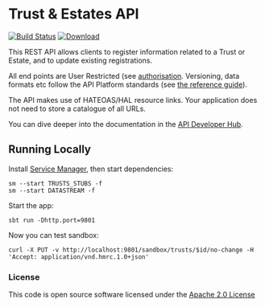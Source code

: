 
# Trust & Estates API

[![Build Status](https://travis-ci.org/hmrc/trust-registration-api.svg?branch=master)](https://travis-ci.org/hmrc/trust-registration-api) [ ![Download](https://api.bintray.com/packages/hmrc/releases/trust-registration-api/images/download.svg) ](https://bintray.com/hmrc/releases/trust-registration-api/_latestVersion)

This REST API allows clients to register information related to a Trust or Estate, and to update existing registrations.

All end points are User Restricted (see [authorisation](https://developer.service.hmrc.gov.uk/api-documentation/docs/authorisation). Versioning, data formats etc follow the API Platform standards (see [the reference guide](https://developer.service.hmrc.gov.uk/api-documentation/docs/reference-guide)).

The API makes use of HATEOAS/HAL resource links. Your application does not need to store a catalogue of all URLs.

You can dive deeper into the documentation in the [API Developer Hub](https://developer.service.hmrc.gov.uk/api-documentation/docs/api#self-assessment-api).

## Running Locally

Install [Service Manager](https://github.com/hmrc/service-manager), then start dependencies:

    sm --start TRUSTS_STUBS -f
    sm --start DATASTREAM -f

Start the app:

    sbt run -Dhttp.port=9801

Now you can test sandbox:

    curl -X PUT -v http://localhost:9801/sandbox/trusts/$id/no-change -H 'Accept: application/vnd.hmrc.1.0+json'

### License

This code is open source software licensed under the [Apache 2.0 License]("http://www.apache.org/licenses/LICENSE-2.0.html")